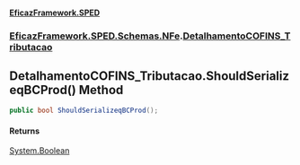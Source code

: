 #### [EficazFramework.SPED](EficazFrameworkSPED.md 'EficazFramework SPED')
### [EficazFramework.SPED.Schemas.NFe](EficazFramework.SPED.Schemas.NFe.md 'EficazFramework.SPED.Schemas.NFe').[DetalhamentoCOFINS_Tributacao](EficazFramework.SPED.Schemas.NFe/DetalhamentoCOFINS_Tributacao.md 'EficazFramework.SPED.Schemas.NFe.DetalhamentoCOFINS_Tributacao')

## DetalhamentoCOFINS_Tributacao.ShouldSerializeqBCProd() Method

```csharp
public bool ShouldSerializeqBCProd();
```

#### Returns
[System.Boolean](https://docs.microsoft.com/en-us/dotnet/api/System.Boolean 'System.Boolean')